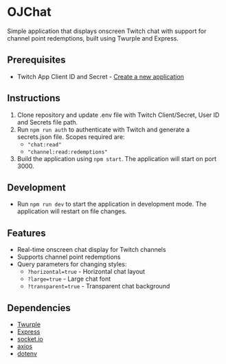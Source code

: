 # OJChat
Simple application that displays onscreen Twitch chat with support for channel point redemptions, built using Twurple and Express.

## Prerequisites
* Twitch App Client ID and Secret - [Create a new application](https://dev.twitch.tv/console/apps)

## Instructions
1. Clone repository and update .env file with Twitch Client/Secret, User ID and Secrets file path.
2. Run `npm run auth` to authenticate with Twitch and generate a secrets.json file. Scopes required are:
    * `"chat:read"`
    * `"channel:read:redemptions"`
3. Build the application using `npm start`. The application will start on port 3000.

## Development
* Run `npm run dev` to start the application in development mode. The application will restart on file changes.

## Features
* Real-time onscreen chat display for Twitch channels
* Supports channel point redemptions
* Query parameters for changing styles:
    * `?horizontal=true` - Horizontal chat layout
    * `?large=true` - Large chat font
    * `?transparent=true` - Transparent chat background

## Dependencies
* [Twurple](https://twurple.js.org/)
* [Express](https://expressjs.com/)
* [socket.io](https://socket.io/)
* [axios](https://axios-http.com/)
* [dotenv](https://www.npmjs.com/package/dotenv)


